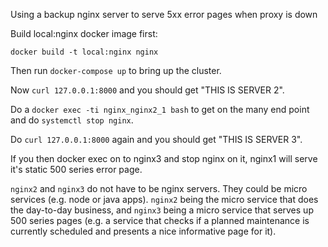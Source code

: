 Using a backup nginx server to serve 5xx error pages when proxy is down

Build local:nginx docker image first:

	docker build -t local:nginx nginx

Then run `docker-compose up` to bring up the cluster.

Now `curl 127.0.0.1:8000` and you should get "THIS IS SERVER 2".

Do a `docker exec -ti nginx_nginx2_1 bash` to get on the many end point and do `systemctl stop nginx`.

Do `curl 127.0.0.1:8000` again and you should get "THIS IS SERVER 3".

If you then docker exec on to nginx3 and stop nginx on it, nginx1 will serve it's static 500 series error page.

`nginx2` and `nginx3` do not have to be nginx servers. They could be micro services (e.g. node or java apps). `nginx2` being the micro service that does the day-to-day business, and `nginx3` being a micro service that serves up 500 series pages (e.g. a service that checks if a planned maintenance is currently scheduled and presents a nice informative page for it).
